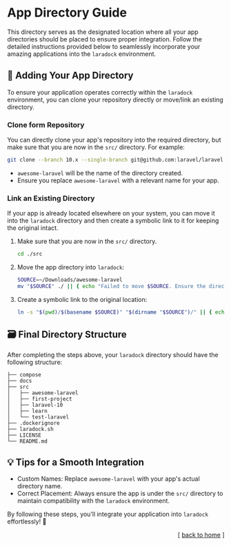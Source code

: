 # App Directory Guide

This directory serves as the designated location where all your app directories should be placed to ensure proper integration. Follow the detailed instructions provided below to seamlessly incorporate your amazing applications into the `laradock` environment.

## 📂 Adding Your App Directory

To ensure your application operates correctly within the `laradock` environment, you can clone your repository directly or move/link an existing directory.

### Clone form Repository

You can directly clone your app's repository into the required directory, but make sure that you are now in the `src/` directory. For example:

```sh
git clone --branch 10.x --single-branch git@github.com:laravel/laravel.git awesome-laravel
```

- `awesome-laravel` will be the name of the directory created.
- Ensure you replace `awesome-laravel` with a relevant name for your app.

### Link an Existing Directory

If your app is already located elsewhere on your system, you can move it into the `laradock` directory and then create a symbolic link to it for keeping the original intact.

1.  Make sure that you are now in the `src/` directory.

    ```sh
    cd ./src
    ```

2.  Move the app directory into `laradock`:

    ```sh
    SOURCE=~/Downloads/awesome-laravel
    mv "$SOURCE" ./ || { echo "Failed to move $SOURCE. Ensure the directory exists."; exit 1; }
    ```

3.  Create a symbolic link to the original location:

    ```sh
    ln -s "$(pwd)/$(basename $SOURCE)" "$(dirname "$SOURCE")/" || { echo "Failed to create symbolic link."; exit 1; }
    ```

## 🗃️ Final Directory Structure

After completing the steps above, your `laradock` directory should have the following structure:

```text
├── compose
├── docs
├── src
│   ├── awesome-laravel
│   ├── first-project
│   ├── laravel-10
│   ├── learn
│   └── test-laravel
├── .dockerignore
├── laradock.sh
├── LICENSE
└── README.md
```

## 💡 Tips for a Smooth Integration

- Custom Names: Replace `awesome-laravel` with your app's actual directory name.
- Correct Placement: Always ensure the app is under the `src/` directory to maintain compatibility with the `laradock` environment.

By following these steps, you’ll integrate your application into `laradock` effortlessly! 🚀

<p align="right">[ <a href="../README.md">back to home</a> ]</p>
